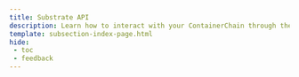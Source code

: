```yaml
---
title: Substrate API
description: Learn how to interact with your ContainerChain through the Substrate API, including how to use the Polkadot.js API and the Substrate Sidecar
template: subsection-index-page.html
hide: 
 - toc
 - feedback
---
```

